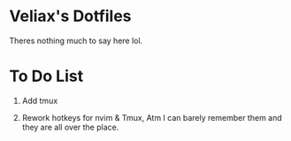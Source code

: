 # Veliax's Dotfiles
Theres nothing much to say here lol. 

# To Do List
1. Add tmux 

2. Rework hotkeys for nvim & Tmux, Atm I can barely remember them and they are all over the place. 
